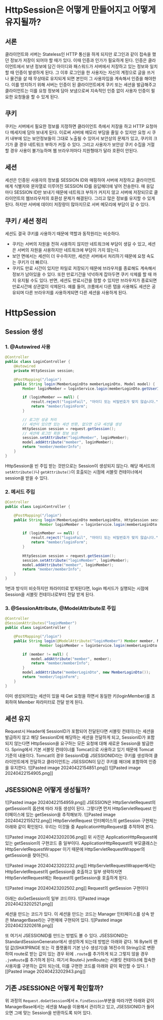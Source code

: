 # HttpSession은 어떻게 만들어지고 어떻게 유지될까?

## 서론

클라이언트와 서버는 Stateless인 HTTP 통신을 하게 되지만 로그인과 같이 접속을 했던 정보가 저장이 되어야 할 때가 있다. 이때 인증과 인가가 필요하게 된다.
인증은 클라이언트에서 보낸 정보에 담긴 아이디와 패스워드가 서버에서 저장하고 있는 정보와 일치할 때 인증이 발생하게 된다. 그 이후 로그인을 한 사용자는 자신의 계정으로 글을 쓰거나 물건을 살 때 무상태로 유지되게 되면 본인이 그 사용자임을 계속해서 인증을 해야한다. 이를 방지하기 위해 서버는 인증이 된 클라이언트에게 쿠키 또는 세션을 발급해주고 클라이언트는 이를 요청 정보에 담아 보냄으로써 지속적인 인증 없이 사용자 인증이 필요한 요청들을 할 수 있게 된다.

## 쿠키

쿠키는 서버에서 필요한 정보를 지정하면 클라이언트 측에서 저장을 하고 HTTP 요청마다 메세지에 담아 보내게 된다. 이로써 서버에 메모리 부담을 줄일 수 있지만 요청 시 쿠키 내부에 있는 보안정보들이 그대로 노출될 수 있어서 보안상의 문제가 있고, 쿠키의 크기가 클 경우 네트워크 부하가 커질 수 있다. 그리고 사용자가 보안상 쿠키 수집을 거절할 경우 사용이 불가능하며 웹 브라우저마다 지원형태가 달라 호환이 안된다.

## 세션
세션은 인증된 사용자의 정보를 SESSION ID와 매핑하여 서버에 저장하고 클라이언트에게 식별자와 문자열로 이루어진 SESSION ID를 응답헤더에 넣어 전송한다.
매 응답마다 SESSION ID만 보내기 때문에 네트워크 부하가 커지지 않고 서버에 저장되므로 클라이언트의 웹브라우저의 호환성 문제가 해결된다. 그리고 많은 정보를 유지할 수 있게 된다. 하지만 서버에 데이터 저장량이 많아지므로 서버 메모리에 부담이 갈 수 있다.

## 쿠키 / 세션 정리
세션도 결국 쿠키를 사용하기 때문에 역할과 동작원리는 비슷하다.
- 쿠키는 서버의 자원을 전혀 사용하지 않지만 네트워크에 부담이 생길 수 있고, 세션은 서버의 자원을 사용하지만 네트워크에 부담이 가지 않는다.
- 보안 면에서는 세션이 더 우수하지만, 세션은 서버에서 처리하기 때문에 요청 속도는 쿠키가 더 빠르다.
- 쿠키도 만료 시간이 있지만 파일로 저장되기 때문에 브라우저를 종료해도 계속해서 정보가 남아있을 수 있다. 또한 만료기간을 넉넉하게 잡아두면 쿠키 삭제를 할 때 까지 유지될 수도 있다. 반면, 세션도 만료시간을 정할 수 있지만 브라우저가 종료되면 만료시간에 상관없이 삭제된다. 예를 들어, 크롬에서 다른 탭을 사용해도 세션은 공유되며 다른 브라우저를 사용하게되면 다른 세션을 사용하게 된다.

# HttpSession

## Session 생성

### 1. @Autowired 사용
```java
@Controller 
public class LoginController {
	@Autowired
	private HttpSession session;

	@PostMapping("/login")
	public String login(MemberLoginDto memberLoginDto, Model model) {
		Member loginMember = loginService.login(memberLoginDto.getUserId(), memberLoginDto.getPassword());

		if (loginMember == null) {
			result.reject("loginFail", "아이디 또는 비밀번호가 맞지 않습니다.");
			return "member/loginForm";
		}

		// 로그인 성공 처리
		// 세션이 있으면 있는 세션 반환, 없으면 신규 세션을 생성
		HttpSession session = request.getSession();
		// 세션에 로그인 회원 정보 보관
		session.setAttribute("loginMember", loginMember);
		model.addAttribute("member", loginMember);
		return "member/memberInfo";
	}
}
```
HttpSession을 빈 주입 받는 것만으로는 Session이 생성되지 않는다. 해당 메서드의 `setAttribute()`나 `getAttribute()`이 호출되는 시점에 서블릿 컨테이너에서 session을 받을 수 있다.

### 2. 메서드 주입
```java
@Controller
public class LoginController {

	@PostMapping("/login")
	public String login(MemberLoginDto memberLoginDto, HttpSession session, Model model) {
				Member loginMember = loginService.login(memberLoginDto.getUserId(), memberLoginDto.getPassword());

		if (loginMember == null) {
			result.reject("loginFail", "아이디 또는 비밀번호가 맞지 않습니다.");
			return "member/loginForm";
		}
		
		HttpSession session = request.getSession();
		session.setAttribute("loginMember", loginMember);
		model.addAttribute("member", loginMember);
		return "member/memberInfo";
	}
}
```
1번과 방식이 비슷하지만 파라미터로 받게된다면, login 메서드가 실행되는 시점에 Session을 서블릿 컨테이너로부터 전달 받게 된다.

### 3. @SessionAttribute, @ModelAttribute로 주입
```java
@Controller
@SessionAttributes("loginMember")
public class LoginController {

	@PostMapping("/login")
	public String login(@ModelAttribute("loginMember") Member member, Model model) {
				Member loginMember = loginService.login(memberLoginDto.getUserId(), memberLoginDto.getPassword());

		if (member != null) {
			model.addAttribute("member", member);
			return "member/memberInfo";
		}
		model.addAttribute("memberLoginDto", new MemberLoginDto());
		return "member/loginForm";
	}
}
```
이미 생성되어있는 세션이 있을 때 Get 요청을 하면서 동일한 키(loginMember)를 조회하여 Member 파라미터로 전달 받게 된다.

## 세션 유지

Request시 Header에 SessionID가 포함되어 전달된다면 서블릿 컨테이너는 세션을 발급하지 않고 해당 SessionID에 해당하는 세션을 전달하게 되고, SessionID가 포함되지 않는다면 HttpSession을 요구하는 모든 요청에 대해 새로운 Session을 발급한다.
Spring에서 기본 서블릿 컨테이너를 Tomcat으로 사용하고 있기 때문에 Tomcat 기준의 내용이다.
Tomcat의 경우 SessionID를  JSESSIONID라는 쿠키를 생성하여 클라이언트에게 전달하고 클라이언트는 JSESSION이 담긴 쿠키를 헤더에 포함하여 인증을 유지한다.
![[Pasted image 20240422154851.png]]
![[Pasted image 20240422154905.png]]

## JSESSION은 어떻게 생성될까?
![[Pasted image 20240422154959.png]]
JSESSION은 HttpServletRequest의 getSession의 옵션에 따라 자동 생성이 된다. 그렇다면 먼저 HttpServletRequest 인터페이스에 있는 getSession을 추적해보자.
![[Pasted image 20240422155212.png]]
HttpServletRequest 인터페이스의 getSession 구현체는 아래와 같이 확인된다. 우리는 이것들 중 ApplicationHttpRequest를 추적하여 본다.

![[Pasted image 20240423202036.png]]
위 사진은 ApplicationHttpRequest에 있는 getSession의 구현코드 중 일부이다.
ApplicationHttpRequest의 부모클래스는 HttpServletRequestWrapper 이기 때문에 HttpServletRequestWrapper의 getSession을 찾아간다.

![[Pasted image 20240423202232.png]]
HttpServletRequestWrapper에서는 HttpServletRequest의 getSession을 호출하고 일부 생략하자면 HttpServletRequest에는 Request의 getSession을 호출하게 된다.

![[Pasted image 20240423202502.png]]
Request의 getSession 구현이다

아래는 doGetSession의 일부 코드이다.
![[Pasted image 20240423202521.png]]

세션을 만드는 코드가 있다. 이 세션을 만드는 코드는 Manager 인터페이스를 상속 받은 ManagerBase라는 구현체에 구현되어 있다.
![[Pasted image 20240423202618.png]]

또 여기서 JSESSIONID를 만드는 방법도 볼 수 있다. JSESSIONID는 StandardSessionGenerator에서 생성하게 되는데 방법은 아래와 같다.
16 Byte의 랜덤 값(SHA1PRNGE 또는 각 플랫폼의 기본 난수 생성기)을 16진수의 String으로 변환하여 route로 받는 값이 있는 경우 뒤에 `.route`를 추가하게 되고 그렇지 않을 경우 `.jvmRoute`를 추가하게 된다.
여기서 Route나 jvmRoute는 서블릿 컨테이너에 접속한 사용자를 구분하는 값이 되는데, 이를 구현한 코드를 아래와 같이 확인할 수 있다.
![[Pasted image 20240423202943.png]]

## 기존 JSESSION은 어떻게 확인할까?

위 과정의 `Request.doGetSession`에서 `m.findSession`부분을 따라가면 아래와 같이 ManagerBase에서는 세션을 Map을 이용해서 관리하고 있고, JSESSIONID가 들어오면 그에 맞는 Session을 반환하도록 되어 있다.